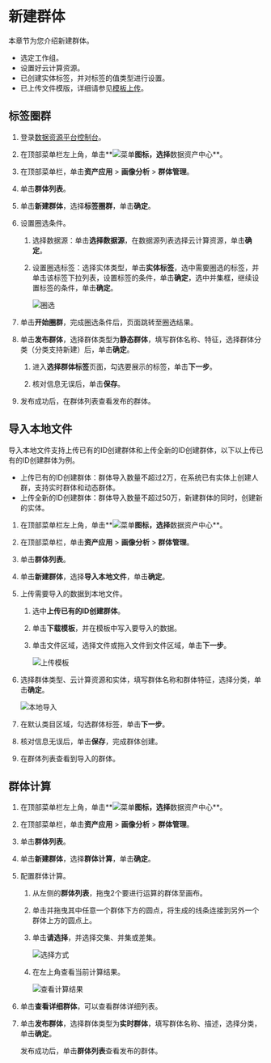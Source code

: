 # 新建群体

本章节为您介绍新建群体。

-   选定工作组。
-   设置好云计算资源。
-   已创建实体标签，并对标签的值类型进行设置。
-   已上传文件模版，详细请参见[模板上传](/cn.zh-CN/用户指南/数据资产中心/画像分析/个人中心/模板上传.md)。

## 标签圈群

1.  登录[数据资源平台控制台](https://dataq.console.aliyun.com)。

2.  在顶部菜单栏左上角，单击**![菜单](https://static-aliyun-doc.oss-accelerate.aliyuncs.com/assets/img/zh-CN/6504337061/p188771.png)**图标，选择**数据资产中心**。

3.  在顶部菜单栏，单击**资产应用** \> **画像分析** \> **群体管理**。

4.  单击**群体列表**。

5.  单击**新建群体**，选择**标签圈群**，单击**确定**。

6.  设置圈选条件。

    1.  选择数据源：单击**选择数据源**，在数据源列表选择云计算资源，单击**确定**。

    2.  设置圈选标签：选择实体类型，单击**实体标签**，选中需要圈选的标签，并单击该标签下拉列表，设置标签的条件，单击**确定**，选中并集框，继续设置标签的条件，单击**确定**。

        ![圈选](https://static-aliyun-doc.oss-accelerate.aliyuncs.com/assets/img/zh-CN/7903950161/p212025.png)

7.  单击**开始圈群**，完成圈选条件后，页面跳转至圈选结果。

8.  单击**发布群体**，选择群体类型为**静态群体**，填写群体名称、特征，选择群体分类（分类支持新建）后，单击**确定**。

    1.  进入**选择群体标签**页面，勾选要展示的标签，单击**下一步**。

    2.  核对信息无误后，单击**保存**。

9.  发布成功后，在群体列表查看发布的群体。


## 导入本地文件

导入本地文件支持上传已有的ID创建群体和上传全新的ID创建群体，以下以上传已有的ID创建群体为例。

-   上传已有的ID创建群体：群体导入数量不超过2万，在系统已有实体上创建人群，支持实时群体和动态群体。
-   上传全新的ID创建群体：群体导入数量不超过50万，新建群体的同时，创建新的实体。

1.  在顶部菜单栏左上角，单击**![菜单](https://static-aliyun-doc.oss-accelerate.aliyuncs.com/assets/img/zh-CN/6504337061/p188771.png)**图标，选择**数据资产中心**。

2.  在顶部菜单栏，单击**资产应用** \> **画像分析** \> **群体管理**。

3.  单击**群体列表**。

4.  单击**新建群体**，选择**导入本地文件**，单击**确定**。

5.  上传需要导入的数据到本地文件。

    1.  选中**上传已有的ID创建群体**。

    2.  单击**下载模板**，并在模板中写入要导入的数据。

    3.  单击文件区域，选择文件或拖入文件到文件区域，单击**下一步**。

        ![上传模板](https://static-aliyun-doc.oss-accelerate.aliyuncs.com/assets/img/zh-CN/7903950161/p212113.png)

6.  选择群体类型、云计算资源和实体，填写群体名称和群体特征，选择分类，单击**确定**。

    ![本地导入](https://static-aliyun-doc.oss-accelerate.aliyuncs.com/assets/img/zh-CN/7903950161/p212115.png)

7.  在默认类目区域，勾选群体标签，单击**下一步**。

8.  核对信息无误后，单击**保存**，完成群体创建。

9.  在群体列表查看到导入的群体。


## 群体计算

1.  在顶部菜单栏左上角，单击**![菜单](https://static-aliyun-doc.oss-accelerate.aliyuncs.com/assets/img/zh-CN/6504337061/p188771.png)**图标，选择**数据资产中心**。

2.  在顶部菜单栏，单击**资产应用** \> **画像分析** \> **群体管理**。

3.  单击**群体列表**。

4.  单击**新建群体**，选择**群体计算**，单击**确定**。

5.  配置群体计算。

    1.  从左侧的**群体列表**，拖曳2个要进行运算的群体至画布。

    2.  单击并拖曳其中任意一个群体下方的圆点，将生成的线条连接到另外一个群体上方的圆点上。

    3.  单击**请选择**，并选择交集、并集或差集。

        ![选择方式](https://static-aliyun-doc.oss-accelerate.aliyuncs.com/assets/img/zh-CN/7903950161/p212116.png)

    4.  在左上角查看当前计算结果。

        ![查看计算结果](https://static-aliyun-doc.oss-accelerate.aliyuncs.com/assets/img/zh-CN/7903950161/p212117.png)

6.  单击**查看详细群体**，可以查看群体详细列表。

7.  单击**发布群体**，选择群体类型为**实时群体**，填写群体名称、描述，选择分类，单击**确定**。

    发布成功后，单击**群体列表**查看发布的群体。


